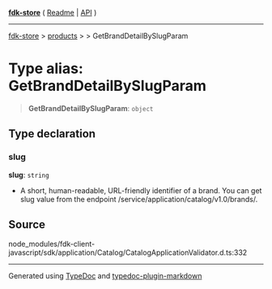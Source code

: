 [**fdk-store**](../../../README.md) ( [Readme](../../../README.md) \| [API](../../../API.md) )

---

[fdk-store](../../../API.md) > [products](../../README.md) > [<internal>](../README.md) > GetBrandDetailBySlugParam

# Type alias: GetBrandDetailBySlugParam

> **GetBrandDetailBySlugParam**: `object`

## Type declaration

### slug

**slug**: `string`

- A short, human-readable, URL-friendly identifier of
  a brand. You can get slug value from the endpoint
  /service/application/catalog/v1.0/brands/.

## Source

node_modules/fdk-client-javascript/sdk/application/Catalog/CatalogApplicationValidator.d.ts:332

---

Generated using [TypeDoc](https://typedoc.org/) and [typedoc-plugin-markdown](https://www.npmjs.com/package/typedoc-plugin-markdown)
